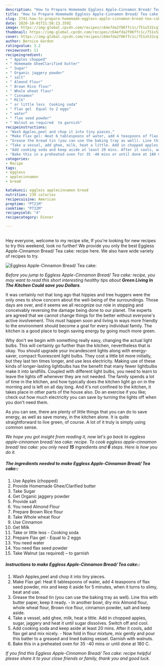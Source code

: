 ```yaml
---
description: "How to Prepare Homemade Eggless Apple-Cinnamon Bread/ Tea cake:"
title: "How to Prepare Homemade Eggless Apple-Cinnamon Bread/ Tea cake:"
slug: 2741-how-to-prepare-homemade-eggless-apple-cinnamon-bread-tea-cake
date: 2020-10-01T21:58:13.359Z
image: https://img-global.cpcdn.com/recipes/c64efda2f06ffc1c/751x532cq70/eggless-apple-cinnamon-bread-tea-cake-recipe-main-photo.jpg
thumbnail: https://img-global.cpcdn.com/recipes/c64efda2f06ffc1c/751x532cq70/eggless-apple-cinnamon-bread-tea-cake-recipe-main-photo.jpg
cover: https://img-global.cpcdn.com/recipes/c64efda2f06ffc1c/751x532cq70/eggless-apple-cinnamon-bread-tea-cake-recipe-main-photo.jpg
author: Bernice Gordon
ratingvalue: 3.2
reviewcount: 11
recipeingredient:
- " Apples chopped"
- " Homemade GheeClarified butter"
- " Sugar"
- " Organic jaggery powder"
- " salt"
- " Almond Flour"
- " Brown Rice flour"
- " Whole wheat flour"
- " Cinnamon"
- " Milk"
- " or little less  Cooking soda"
- " Flax gel  Equal to 2 eggs"
- " water"
- " flax seed powder"
- " Walnut as required  to garnish"
recipeinstructions:
- "Wash Apples,peel and chop it into tiny pieces."
- "Make Flax gel: Heat 6 tablespoons of water, add 4 teaspoons of flax seed powder, mix and keep it aside for 5 minutes, when it turns to slimy, beat and use."
- "Grease the bread tin (you can use the baking tray as well). Line this with butter paper, keep it ready. In another bowl, dry mix Almond flour, whole wheat flour, Brown rice flour, cinnamon powder, salt and keep aside."
- "Take a vessel, add ghee, milk, heat a little. Add in chopped apples, sugar, jaggery and heat it until sugar dissolves. Switch off and cool."
- "Add cooking soda and keep aside at least 20 mins. After it cools, add flax gel and mix nicely.  Now fold in flour mixture, mix gently and pour this batter to a greased and lined baking vessel. Garnish with walnuts."
- "Bake this in a preheated oven for 35 -40 mins or until done at 180 C."
categories:
- Recipe
tags:
- eggless
- applecinnamon
- bread

katakunci: eggless applecinnamon bread 
nutrition: 239 calories
recipecuisine: American
preptime: "PT21M"
cooktime: "PT32M"
recipeyield: "4"
recipecategory: Dinner

---
```

<br>
Hey everyone, welcome to my recipe site, If you're looking for new recipes to try this weekend, look no further! We provide you only the best Eggless Apple-Cinnamon Bread/ Tea cake: recipe here. We also have wide variety of recipes to try.
<br>


![Eggless Apple-Cinnamon Bread/ Tea cake:](https://img-global.cpcdn.com/recipes/c64efda2f06ffc1c/751x532cq70/eggless-apple-cinnamon-bread-tea-cake-recipe-main-photo.jpg)

<i>Before you jump to Eggless Apple-Cinnamon Bread/ Tea cake: recipe, you may want to read this short interesting healthy tips about 
<strong>Green Living In The Kitchen Could save you Dollars</strong>.</i>
</br>

It was certainly not that long ago that hippies and tree huggers were the only ones to show concern about the well-being of the surroundings. Those days are over, and it seems we all recognize our role in stopping and conceivably reversing the damage being done to our planet. The experts are agreed that we cannot change things for the better without everyone's active involvement. This must happen soon and living in ways more friendly to the environment should become a goal for every individual family. The kitchen is a good place to begin saving energy by going much more green.

Why don't we begin with something really easy, changing the actual light bulbs. This will certainly go further than the kitchen, nevertheless that is okay. You should upgrade your incandescent lights along with energy-saver, compact fluorescent light bulbs. They cost a little bit more initially, but they last ten times longer, and use less electricity. Making use of these kinds of longer-lasting lightbulbs has the benefit that many fewer lightbulbs make it into landfills. Coupled with different light bulbs, you need to learn to leave the lights off whenever they are not needed. The family spends a lot of time in the kitchen, and how typically does the kitchen light go on in the morning and is left on all day long. And it's not confined to the kitchen, it takes place in other parts of the house also. Do an exercise if you like; check out how much electricity you can save by turning the lights off when you don't need them.

As you can see, there are plenty of little things that you can do to save energy, as well as save money, in the kitchen alone. It is quite straightforward to live green, of course. A lot of it truly is simply using common sense.


<i>We hope you got insight from reading it, now let's go back to eggless apple-cinnamon bread/ tea cake: recipe. To cook eggless apple-cinnamon bread/ tea cake: you only need <strong>15</strong> ingredients and <strong>6</strong> steps. Here is how you do it.
</i>

##### The ingredients needed to make Eggless Apple-Cinnamon Bread/ Tea cake::

1. Use  Apples (chopped)
1. Provide  Homemade Ghee/Clarified butter
1. Take  Sugar
1. Get  Organic jaggery powder
1. Provide  salt
1. You need  Almond Flour
1. Prepare  Brown Rice flour
1. Take  Whole wheat flour
1. Use  Cinnamon
1. Get  Milk
1. Take  or little less - Cooking soda
1. Prepare  Flax gel - Equal to 2 eggs
1. You need  water
1. You need  flax seed powder
1. Take  Walnut (as required) – to garnish


##### Instructions to make Eggless Apple-Cinnamon Bread/ Tea cake::

1. Wash Apples,peel and chop it into tiny pieces.
1. Make Flax gel: Heat 6 tablespoons of water, add 4 teaspoons of flax seed powder, mix and keep it aside for 5 minutes, when it turns to slimy, beat and use.
1. Grease the bread tin (you can use the baking tray as well). Line this with butter paper, keep it ready. - In another bowl, dry mix Almond flour, whole wheat flour, Brown rice flour, cinnamon powder, salt and keep aside.
1. Take a vessel, add ghee, milk, heat a little. Add in chopped apples, sugar, jaggery and heat it until sugar dissolves. Switch off and cool.
1. Add cooking soda and keep aside at least 20 mins. After it cools, add flax gel and mix nicely.  - Now fold in flour mixture, mix gently and pour this batter to a greased and lined baking vessel. Garnish with walnuts.
1. Bake this in a preheated oven for 35 -40 mins or until done at 180 C.


<i>If you find this Eggless Apple-Cinnamon Bread/ Tea cake: recipe helpful please share it to your close friends or family, thank you and good luck.</i>
